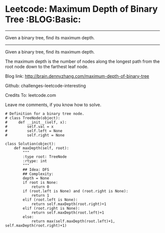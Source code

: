 # Leetcode: Maximum Depth of Binary Tree     :BLOG:Basic:


---

Given a binary tree, find its maximum depth.  

---

Given a binary tree, find its maximum depth.  

The maximum depth is the number of nodes along the longest path from the root node down to the farthest leaf node.  

Blog link: <http://brain.dennyzhang.com/maximum-depth-of-binary-tree>  

Github: challenges-leetcode-interesting  

Credits To: leetcode.com  

Leave me comments, if you know how to solve.  

    # Definition for a binary tree node.
    # class TreeNode(object):
    #     def __init__(self, x):
    #         self.val = x
    #         self.left = None
    #         self.right = None
    
    class Solution(object):
        def maxDepth(self, root):
            """
            :type root: TreeNode
            :rtype: int
            """
            ## Idea: DFS
            ## Complexity:
            depth = None
            if root is None:
                return 0
            if (root.left is None) and (root.right is None):
                return 1
            elif (root.left is None):
                return self.maxDepth(root.right)+1
            elif (root.right is None):
                return self.maxDepth(root.left)+1
            else:
                return max(self.maxDepth(root.left)+1, self.maxDepth(root.right)+1)